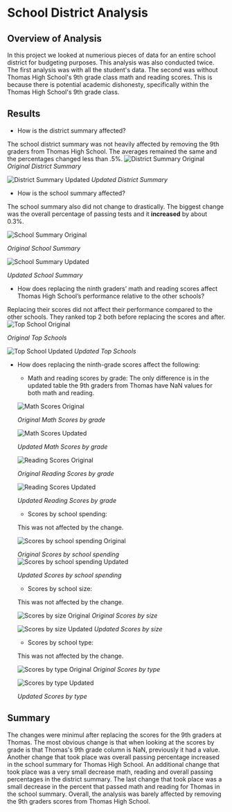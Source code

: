 # School District Analysis
## Overview of Analysis
In this project we looked at numerious pieces of data for an entire school district for budgeting purposes. This analysis was also conducted twice. The first analysis was with all the student's data. The second was without Thomas High School's 9th grade class math and reading scores. This is because there is potential academic dishonesty, specifically within the Thomas High School's 9th grade class.

## Results
- How is the district summary affected?

The school district summary was not heavily affected by removing the 9th graders from Thomas High School. The averages remained the same and the percentages changed less than .5%.
![District Summary Original](https://github.com/lbp12/School_District_Analysis/blob/main/Resources/district_summary_original.png)
*Original District Summary*

![District Summary Updated](https://github.com/lbp12/School_District_Analysis/blob/main/Resources/district_summary_updated.png)
*Updated District Summary*

- How is the school summary affected?

The school summary also did not change to drastically. The biggest change was the overall percentage of passing tests and it **increased** by about 0.3%.

![School Summary Original](https://github.com/lbp12/School_District_Analysis/blob/main/Resources/school_summary_original.png)

*Original School Summary*

![School Summary Updated](https://github.com/lbp12/School_District_Analysis/blob/main/Resources/school_summary_updated.png)

*Updated School Summary*

- How does replacing the ninth graders’ math and reading scores affect Thomas High School’s performance relative to the other schools?

Replacing their scores did not affect their performance compared to the other schools. They ranked top 2 both before replacing the scores and after.
![Top School Original](https://github.com/lbp12/School_District_Analysis/blob/main/Resources/top_ranking_original.png)

*Original Top Schools*

![Top School Updated](https://github.com/lbp12/School_District_Analysis/blob/main/Resources/top_ranking_updated.png)
*Updated Top Schools*

- How does replacing the ninth-grade scores affect the following:
  - Math and reading scores by grade:
  The only difference is in the updated table the 9th graders from Thomas have NaN values for both math and reading.
  
  ![Math Scores Original](https://github.com/lbp12/School_District_Analysis/blob/main/Resources/math_scores_by_grade_original.png)
  
  *Original Math Scores by grade*
  
  ![Math Scores Updated](https://github.com/lbp12/School_District_Analysis/blob/main/Resources/math_scores_by_grade_updated.png)
  
  *Updated Math Scores by grade*

   ![Reading Scores Original](https://github.com/lbp12/School_District_Analysis/blob/main/Resources/reading_scores_by_grade_original.png)
   
  *Original Reading Scores by grade*
  
  ![Reading Scores Updated](https://github.com/lbp12/School_District_Analysis/blob/main/Resources/reading_scores_by_grade_updated.png)
  
  *Updated Reading Scores by grade*
  
  
  - Scores by school spending:
 
  This was not affected by the change.
  
  ![Scores by school spending Original](https://github.com/lbp12/School_District_Analysis/blob/main/Resources/spending_summary_original.png)

  *Original Scores by school spending*
  ![Scores by school spending Updated](https://github.com/lbp12/School_District_Analysis/blob/main/Resources/spending_summary_updated.png)

  *Updated Scores by school spending*
  
  - Scores by school size:
   
  This was not affected by the change.
  
  ![Scores by size Original](https://github.com/lbp12/School_District_Analysis/blob/main/Resources/size_summary_original.png)
  *Original Scores by size*
  
  ![Scores by size Updated](https://github.com/lbp12/School_District_Analysis/blob/main/Resources/size_summary_updated.png)
  *Updated Scores by size*
  
  - Scores by school type:
  
  This was not affected by the change.
  
  ![Scores by type Original](https://github.com/lbp12/School_District_Analysis/blob/main/Resources/type_summary_original.png)
  *Original Scores by type*
  
  ![Scores by type Updated](https://github.com/lbp12/School_District_Analysis/blob/main/Resources/type_summary_updated.png)

  *Updated Scores by type*

## Summary

The changes were minimul after replacing the scores for the 9th graders at Thomas. The most obvious change is that when looking at the scores by grade is that Thomas's 9th grade column is NaN, previously it had a value. Another change that took place was overall passing percentage increased in the school summary for Thomas High School. An additional change that took place was a very small decrease math, reading and overall passing percentages in the district summary. The last change that took place was a small decrease in the percent that passed math and reading for Thomas in the school summary. Overall, the analysis was barely affected by removing the 9th graders scores from Thomas High School.

